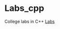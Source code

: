 # Labs_cpp
College labs in C++
<a href="https://github.com/csi-Abil/Labs_cpp/tree/main/Lab%20Assignments%20-1">Labs</a>

